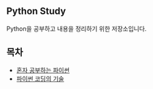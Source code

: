## Python Study
Python을 공부하고 내용을 정리하기 위한 저장소입니다.
## 목차
- [혼자 공부하는 파이썬](https://github.com/runpil/python-study/tree/master/python-studying-alone#%ED%98%BC%EC%9E%90-%EA%B3%B5%EB%B6%80%ED%95%98%EB%8A%94-%ED%8C%8C%EC%9D%B4%EC%8D%AC%EC%9D%84-%EA%B3%B5%EB%B6%80%ED%95%98%EB%A9%B0-%EC%A0%95%EB%A6%AC%ED%95%9C-%EC%BD%94%EB%93%9C%EC%9E%85%EB%8B%88%EB%8B%A4)
- [파이썬 코딩의 기술](https://github.com/runpil/python-study/blob/master/effective-python/README.md)
